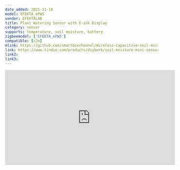 ```yaml
---
date_added: 2021-11-18
model: EFEKTA_ePWS
vendor: EFEKTALAB
title: Plant Watering Sensor with E-ink Display
category: sensor
supports: temperature, soil moisture, battery
zigbeemodel: ['EFEKTA_ePWS']
compatible: [z2m]
mlink: https://github.com/smartboxchannel/Wireless-capacitive-soil-moisture-mini-sensor-with-e-paper-display-1.02inch
link: https://www.tindie.com/products/diyberk/soil-moisture-mini-sensor-with-e-paper-display/
link2: 
link3: 
---
```


<iframe width="560" height="315" src="https://www.youtube.com/embed/0dnzQiRZj7M" title="YouTube video player" frameborder="0" allow="accelerometer; autoplay; clipboard-write; encrypted-media; gyroscope; picture-in-picture" allowfullscreen></iframe>